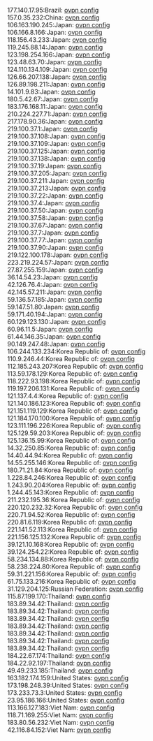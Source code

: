 177.140.17.95:Brazil: [ovpn config](vpn/177_140_17_95.ovpn)  
157.0.35.232:China: [ovpn config](vpn/157_0_35_232.ovpn)  
106.163.190.245:Japan: [ovpn config](vpn/106_163_190_245.ovpn)  
106.166.8.166:Japan: [ovpn config](vpn/106_166_8_166.ovpn)  
118.156.43.233:Japan: [ovpn config](vpn/118_156_43_233.ovpn)  
119.245.88.14:Japan: [ovpn config](vpn/119_245_88_14.ovpn)  
123.198.254.166:Japan: [ovpn config](vpn/123_198_254_166.ovpn)  
123.48.63.70:Japan: [ovpn config](vpn/123_48_63_70.ovpn)  
124.110.134.109:Japan: [ovpn config](vpn/124_110_134_109.ovpn)  
126.66.207.138:Japan: [ovpn config](vpn/126_66_207_138.ovpn)  
126.89.198.211:Japan: [ovpn config](vpn/126_89_198_211.ovpn)  
14.101.9.83:Japan: [ovpn config](vpn/14_101_9_83.ovpn)  
180.5.42.67:Japan: [ovpn config](vpn/180_5_42_67.ovpn)  
183.176.168.11:Japan: [ovpn config](vpn/183_176_168_11.ovpn)  
210.224.227.71:Japan: [ovpn config](vpn/210_224_227_71.ovpn)  
217.178.90.36:Japan: [ovpn config](vpn/217_178_90_36.ovpn)  
219.100.37.1:Japan: [ovpn config](vpn/219_100_37_1.ovpn)  
219.100.37.108:Japan: [ovpn config](vpn/219_100_37_108.ovpn)  
219.100.37.109:Japan: [ovpn config](vpn/219_100_37_109.ovpn)  
219.100.37.125:Japan: [ovpn config](vpn/219_100_37_125.ovpn)  
219.100.37.138:Japan: [ovpn config](vpn/219_100_37_138.ovpn)  
219.100.37.19:Japan: [ovpn config](vpn/219_100_37_19.ovpn)  
219.100.37.205:Japan: [ovpn config](vpn/219_100_37_205.ovpn)  
219.100.37.211:Japan: [ovpn config](vpn/219_100_37_211.ovpn)  
219.100.37.213:Japan: [ovpn config](vpn/219_100_37_213.ovpn)  
219.100.37.22:Japan: [ovpn config](vpn/219_100_37_22.ovpn)  
219.100.37.4:Japan: [ovpn config](vpn/219_100_37_4.ovpn)  
219.100.37.50:Japan: [ovpn config](vpn/219_100_37_50.ovpn)  
219.100.37.58:Japan: [ovpn config](vpn/219_100_37_58.ovpn)  
219.100.37.67:Japan: [ovpn config](vpn/219_100_37_67.ovpn)  
219.100.37.7:Japan: [ovpn config](vpn/219_100_37_7.ovpn)  
219.100.37.77:Japan: [ovpn config](vpn/219_100_37_77.ovpn)  
219.100.37.90:Japan: [ovpn config](vpn/219_100_37_90.ovpn)  
219.122.100.178:Japan: [ovpn config](vpn/219_122_100_178.ovpn)  
223.219.224.57:Japan: [ovpn config](vpn/223_219_224_57.ovpn)  
27.87.255.159:Japan: [ovpn config](vpn/27_87_255_159.ovpn)  
36.14.54.23:Japan: [ovpn config](vpn/36_14_54_23.ovpn)  
42.126.76.4:Japan: [ovpn config](vpn/42_126_76_4.ovpn)  
42.145.57.211:Japan: [ovpn config](vpn/42_145_57_211.ovpn)  
59.136.57.185:Japan: [ovpn config](vpn/59_136_57_185.ovpn)  
59.147.51.80:Japan: [ovpn config](vpn/59_147_51_80.ovpn)  
59.171.40.194:Japan: [ovpn config](vpn/59_171_40_194.ovpn)  
60.129.123.130:Japan: [ovpn config](vpn/60_129_123_130.ovpn)  
60.96.11.5:Japan: [ovpn config](vpn/60_96_11_5.ovpn)  
61.44.146.35:Japan: [ovpn config](vpn/61_44_146_35.ovpn)  
90.149.247.48:Japan: [ovpn config](vpn/90_149_247_48.ovpn)  
106.244.133.234:Korea Republic of: [ovpn config](vpn/106_244_133_234.ovpn)  
110.9.246.44:Korea Republic of: [ovpn config](vpn/110_9_246_44.ovpn)  
112.185.243.207:Korea Republic of: [ovpn config](vpn/112_185_243_207.ovpn)  
113.59.178.129:Korea Republic of: [ovpn config](vpn/113_59_178_129.ovpn)  
118.222.93.198:Korea Republic of: [ovpn config](vpn/118_222_93_198.ovpn)  
119.197.206.131:Korea Republic of: [ovpn config](vpn/119_197_206_131.ovpn)  
121.137.4.4:Korea Republic of: [ovpn config](vpn/121_137_4_4.ovpn)  
121.140.186.123:Korea Republic of: [ovpn config](vpn/121_140_186_123.ovpn)  
121.151.119.129:Korea Republic of: [ovpn config](vpn/121_151_119_129.ovpn)  
121.184.170.100:Korea Republic of: [ovpn config](vpn/121_184_170_100.ovpn)  
123.111.196.226:Korea Republic of: [ovpn config](vpn/123_111_196_226.ovpn)  
125.129.59.203:Korea Republic of: [ovpn config](vpn/125_129_59_203.ovpn)  
125.136.15.99:Korea Republic of: [ovpn config](vpn/125_136_15_99.ovpn)  
14.32.250.85:Korea Republic of: [ovpn config](vpn/14_32_250_85.ovpn)  
14.40.44.94:Korea Republic of: [ovpn config](vpn/14_40_44_94.ovpn)  
14.55.255.146:Korea Republic of: [ovpn config](vpn/14_55_255_146.ovpn)  
180.71.21.84:Korea Republic of: [ovpn config](vpn/180_71_21_84.ovpn)  
1.228.84.246:Korea Republic of: [ovpn config](vpn/1_228_84_246.ovpn)  
1.243.90.204:Korea Republic of: [ovpn config](vpn/1_243_90_204.ovpn)  
1.244.45.143:Korea Republic of: [ovpn config](vpn/1_244_45_143.ovpn)  
211.232.195.36:Korea Republic of: [ovpn config](vpn/211_232_195_36.ovpn)  
220.120.232.32:Korea Republic of: [ovpn config](vpn/220_120_232_32.ovpn)  
220.71.94.52:Korea Republic of: [ovpn config](vpn/220_71_94_52.ovpn)  
220.81.6.119:Korea Republic of: [ovpn config](vpn/220_81_6_119.ovpn)  
221.141.52.113:Korea Republic of: [ovpn config](vpn/221_141_52_113.ovpn)  
221.156.125.132:Korea Republic of: [ovpn config](vpn/221_156_125_132.ovpn)  
39.121.10.168:Korea Republic of: [ovpn config](vpn/39_121_10_168.ovpn)  
39.124.254.22:Korea Republic of: [ovpn config](vpn/39_124_254_22.ovpn)  
58.234.134.88:Korea Republic of: [ovpn config](vpn/58_234_134_88.ovpn)  
58.238.224.80:Korea Republic of: [ovpn config](vpn/58_238_224_80.ovpn)  
59.31.221.156:Korea Republic of: [ovpn config](vpn/59_31_221_156.ovpn)  
61.75.133.216:Korea Republic of: [ovpn config](vpn/61_75_133_216.ovpn)  
31.129.204.125:Russian Federation: [ovpn config](vpn/31_129_204_125.ovpn)  
115.87.199.170:Thailand: [ovpn config](vpn/115_87_199_170.ovpn)  
183.89.34.42:Thailand: [ovpn config](vpn/183_89_34_42.ovpn)  
183.89.34.42:Thailand: [ovpn config](vpn/183_89_34_42.ovpn)  
183.89.34.42:Thailand: [ovpn config](vpn/183_89_34_42.ovpn)  
183.89.34.42:Thailand: [ovpn config](vpn/183_89_34_42.ovpn)  
183.89.34.42:Thailand: [ovpn config](vpn/183_89_34_42.ovpn)  
183.89.34.42:Thailand: [ovpn config](vpn/183_89_34_42.ovpn)  
183.89.34.42:Thailand: [ovpn config](vpn/183_89_34_42.ovpn)  
184.22.67.174:Thailand: [ovpn config](vpn/184_22_67_174.ovpn)  
184.22.92.197:Thailand: [ovpn config](vpn/184_22_92_197.ovpn)  
49.49.233.185:Thailand: [ovpn config](vpn/49_49_233_185.ovpn)  
163.182.174.159:United States: [ovpn config](vpn/163_182_174_159.ovpn)  
173.198.248.39:United States: [ovpn config](vpn/173_198_248_39.ovpn)  
173.233.73.3:United States: [ovpn config](vpn/173_233_73_3.ovpn)  
23.95.186.166:United States: [ovpn config](vpn/23_95_186_166.ovpn)  
113.166.127.183:Viet Nam: [ovpn config](vpn/113_166_127_183.ovpn)  
118.71.169.255:Viet Nam: [ovpn config](vpn/118_71_169_255.ovpn)  
183.80.56.232:Viet Nam: [ovpn config](vpn/183_80_56_232.ovpn)  
42.116.84.152:Viet Nam: [ovpn config](vpn/42_116_84_152.ovpn)  

